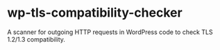 # wp-tls-compatibility-checker
A scanner for outgoing HTTP requests in WordPress code to check TLS 1.2/1.3 compatibility.

